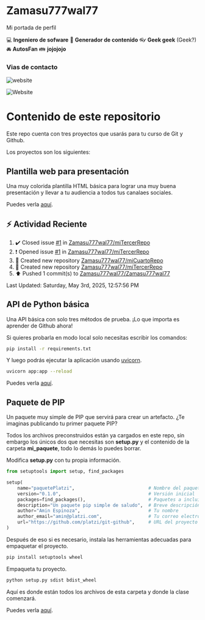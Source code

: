 # Zamasu777wal77
Mi portada de perfil

:computer: **Ingeniero de sofware**
:pencil: **Generador de contenido**
:eyeglasses: **Geek geek** (Geek?)
:oncoming_automobile: **AutosFan**
:family: **jojojojo**

### Vias de contacto
![website](https://img.shields.io/website?url=https%3A%2F%2Felgeneroplus.com)

![Website](https://img.shields.io/website?url=https%3A%2F%2Felgeneroplus.com)


# Contenido de este repositorio

Este repo cuenta con tres proyectos que usarás para tu curso de Git y Github.

Los proyectos son los siguientes:

## Plantilla web para presentación

Una muy colorida plantilla HTML básica para lograr una muy buena presentación y llevar a tu audiencia a todos tus canalaes sociales.

Puedes verla [aquí](/miSitio/).

## :zap: Actividad Reciente
<!--RECENT_ACTIVITY:start-->
1. ✔️ Closed issue [#1](https://github.com/Zamasu777wal77/miTercerRepo/issues/1) in [Zamasu777wal77/miTercerRepo](https://github.com/Zamasu777wal77/miTercerRepo)<br>
2. ❗️ Opened issue [#1](https://github.com/Zamasu777wal77/miTercerRepo/issues/1) in [Zamasu777wal77/miTercerRepo](https://github.com/Zamasu777wal77/miTercerRepo)<br>
3. 📔 Created new repository [Zamasu777wal77/miCuartoRepo](https://github.com/Zamasu777wal77/miCuartoRepo)<br>
4. 📔 Created new repository [Zamasu777wal77/miTercerRepo](https://github.com/Zamasu777wal77/miTercerRepo)<br>
5. ⬆️ Pushed 1 commit(s) to [Zamasu777wal77/Zamasu777wal77](https://github.com/Zamasu777wal77/Zamasu777wal77)<br>
<!--RECENT_ACTIVITY:end-->
<!--RECENT_ACTIVITY:last_update-->
Last Updated: Saturday, May 3rd, 2025, 12:57:56 PM
<!--RECENT_ACTIVITY:last_update_end-->

## API de Python básica

Una API básica con solo tres métodos de prueba. ¡Lo que importa es aprender de Github ahora!

Si quieres probarla en modo local solo necesitas escribir los comandos:

```bash
pip install -r requirements.txt
```

Y luego podrás ejecutar la aplicación usando [uvicorn](https://www.uvicorn.org/).

```bash
uvicorn app:app --reload
```

Puedes verla [aquí](/API_Python/).

## Paquete de PIP

Un paquete muy simple de PIP que servirá para crear un artefacto. ¿Te imaginas publicando tu primer paquete PIP?

Todos los archivos preconstruidos están ya cargados en este repo, sin embargo los únicos dos que necesitas son **setup.py** y el contenido de la carpeta **mi_paquete**, todo lo demás lo puedes borrar.

Modifica **setup.py** con tu propia información.

```python
from setuptools import setup, find_packages

setup(
    name="paquetePlatzi",                           # Nombre del paquete
    version="0.1.0",                                # Versión inicial
    packages=find_packages(),                       # Paquetes a incluir
    description="Un paquete pip simple de saludo",  # Breve descripción
    author="Amin Espinoza",                         # Tu nombre
    author_email="amin@platzi.com",                 # Tu correo electrónico
    url="https://github.com/platzi/git-github",     # URL del proyecto
)
```

Después de eso si es necesario, instala las herramientas adecuadas para empaquetar el proyecto.

```bash
pip install setuptools wheel
```

Empaqueta tu proyecto.

```bash
python setup.py sdist bdist_wheel
```

Aquí es donde están todos los archivos de esta carpeta y donde la clase comenzará.

Puedes verla [aquí](/Paquete/).
